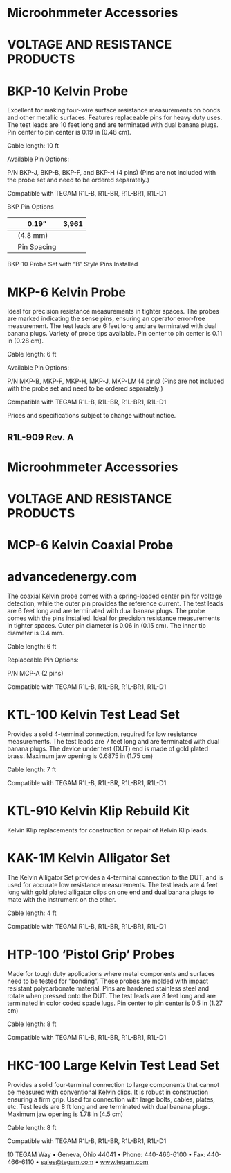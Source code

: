 # Microohmmeter Accessories

# VOLTAGE AND RESISTANCE PRODUCTS

# BKP-10 Kelvin Probe

Excellent for making four-wire surface resistance measurements on bonds and other metallic surfaces. Features replaceable pins for heavy duty uses. The test leads are 10 feet long and are terminated with dual banana plugs. Pin center to pin center is 0.19 in (0.48 cm).

Cable length: 10 ft

Available Pin Options:

P/N BKP-J, BKP-B, BKP-F, and BKP-H (4 pins) (Pins are not included with the probe set and need to be ordered separately.)

Compatible with TEGAM R1L-B, R1L-BR, R1L-BR1, R1L-D1

BKP Pin Options

| |0.19”|3,961|
|---|---|---|
| |(4.8 mm)| |
| |Pin Spacing| |

BKP-10 Probe Set with “B” Style Pins Installed

# MKP-6 Kelvin Probe

Ideal for precision resistance measurements in tighter spaces. The probes are marked indicating the sense pins, ensuring an operator error-free measurement. The test leads are 6 feet long and are terminated with dual banana plugs. Variety of probe tips available. Pin center to pin center is 0.11 in (0.28 cm).

Cable length: 6 ft

Available Pin Options:

P/N MKP-B, MKP-F, MKP-H, MKP-J, MKP-LM (4 pins) (Pins are not included with the probe set and need to be ordered separately.)

Compatible with TEGAM R1L-B, R1L-BR, R1L-BR1, R1L-D1

Prices and specifications subject to change without notice.

R1L-909 Rev. A
---
# Microohmmeter Accessories

# VOLTAGE AND RESISTANCE PRODUCTS

# MCP-6 Kelvin Coaxial Probe
# advancedenergy.com
The coaxial Kelvin probe comes with a spring-loaded center pin for voltage detection, while the outer pin provides the reference current. The test leads are 6 feet long and are terminated with dual banana plugs. The probe comes with the pins installed. Ideal for precision resistance measurements in tighter spaces. Outer pin diameter is 0.06 in (0.15 cm). The inner tip diameter is 0.4 mm.

Cable length: 6 ft

Replaceable Pin Options:

P/N MCP-A (2 pins)

Compatible with TEGAM R1L-B, R1L-BR, R1L-BR1, R1L-D1

# KTL-100 Kelvin Test Lead Set

Provides a solid 4-terminal connection, required for low resistance measurements. The test leads are 7 feet long and are terminated with dual banana plugs. The device under test (DUT) end is made of gold plated brass. Maximum jaw opening is 0.6875 in (1.75 cm)

Cable length: 7 ft

Compatible with TEGAM R1L-B, R1L-BR, R1L-BR1, R1L-D1

# KTL-910 Kelvin Klip Rebuild Kit

Kelvin Klip replacements for construction or repair of Kelvin Klip leads.

# KAK-1M Kelvin Alligator Set

The Kelvin Alligator Set provides a 4-terminal connection to the DUT, and is used for accurate low resistance measurements. The test leads are 4 feet long with gold plated alligator clips on one end and dual banana plugs to mate with the instrument on the other.

Cable length: 4 ft

Compatible with TEGAM R1L-B, R1L-BR, R1L-BR1, R1L-D1

# HTP-100 ‘Pistol Grip’ Probes

Made for tough duty applications where metal components and surfaces need to be tested for “bonding”. These probes are molded with impact resistant polycarbonate material. Pins are hardened stainless steel and rotate when pressed onto the DUT. The test leads are 8 feet long and are terminated in color coded spade lugs. Pin center to pin center is 0.5 in (1.27 cm)

Cable length: 8 ft

Compatible with TEGAM R1L-B, R1L-BR, R1L-BR1, R1L-D1

# HKC-100 Large Kelvin Test Lead Set

Provides a solid four-terminal connection to large components that cannot be measured with conventional Kelvin clips. It is robust in construction ensuring a firm grip. Used for connection with large bolts, cables, plates, etc. Test leads are 8 ft long and are terminated with dual banana plugs. Maximum jaw opening is 1.78 in (4.5 cm)

Cable length: 8 ft

Compatible with TEGAM R1L-B, R1L-BR, R1L-BR1, R1L-D1

10 TEGAM Way • Geneva, Ohio 44041 • Phone: 440-466-6100 • Fax: 440-466-6110 • sales@tegam.com • www.tegam.com